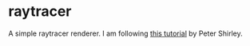 # raytracer
A simple raytracer renderer. I am following [this tutorial](https://raytracing.github.io/books/RayTracingInOneWeekend.html) by Peter Shirley.
